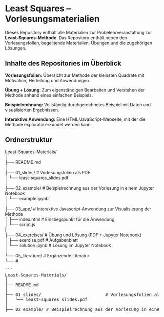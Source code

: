# Least Squares – Vorlesungsmaterialien

Dieses Repository enthält alle Materialien zur Probelehrveranstaltung zur **Least-Squares-Methode**. 
Das Repository enthält neben den Vorlesungsfolien, begelitende Materialien, Übungen und die zugehörigen Lösungen.

## Inhalte des Repositories im Überblick

**Vorlesungsfolien:** 
Übersicht zur Methode der kleinsten Quadrate mit Motivation, Herleitung und Anwendungen.

**Übung + Lösung:** 
Zum eigenständigen Bearbeiten und Verstehen der Methode anhand eines einfachen Beispiels.

**Beispielrechnung:**
Vollständig durchgerechnetes Beispiel mit Daten und visualisierten Ergebnissen.

**Interaktive Anwendung:** 
Eine HTML/JavaScript-Webseite, mit der die Methode explorativ erkundet werden kann.


## Ordnerstruktur


Least-Squares-Materials/  
│  
├── README.md  
│  
├── 01_slides/                      # Vorlesungsfolien als PDF  
│     └── least-squares_slides.pdf  
│  
├── 02_example/                     # Beispielrechnung aus der Vorlesung in einem Jupyter Notebook  
│     └── example.ipynb  
│  
├── 03_app/                         # Interaktive Javascript-Anwendung zur Visualisierung der Methode  
│     ├── index.html                  # Einstiegspunkt für die Anwendung  
│     └── script.js                     
|  
├── 04_exercises/                   # Übung und Lösung (PDF + Jupyter Notebook)  
│     ├── exercise.pdf        		# Aufgabenblatt  
│     └── solution.ipynb  			# Lösung im Jupyter Notebook  
│  
└── 05_literature/                  # Ergänzende Literatur  
      └──                  			#   

<pre class="language-markdown">``` 
Least-Squares-Materials/ 
│ 
├── README.md 
│ 
├── 01_slides/                         # Vorlesungsfolien als PDF 
│   └── least-squares_slides.pdf 
│ 
├── 02_example/ # Beispielrechnung aus der Vorlesung in einem Jupyter Notebook │ └── example.ipynb │ ├── 03_app/ # Interaktive Javascript-Anwendung zur Visualisierung der Methode │ ├── index.html # Einstiegspunkt für die Anwendung │ └── script.js │ ├── 04_exercises/ # Übung und Lösung (PDF + Jupyter Notebook) │ ├── exercise.pdf # Aufgabenblatt │ └── solution.ipynb # Lösung im Jupyter Notebook │ └── 05_literature/ # Ergänzende Literatur ```</pre>
